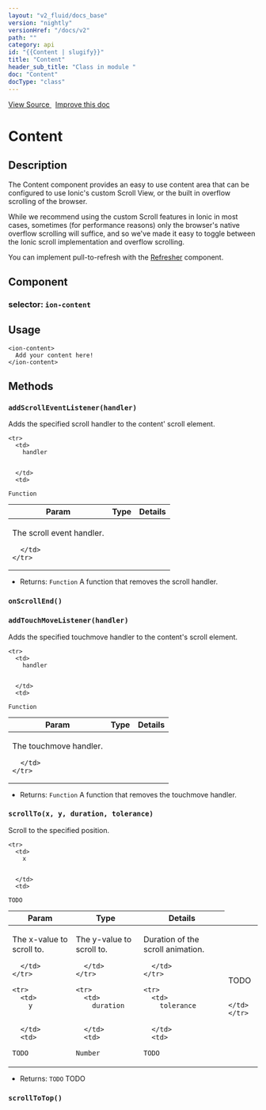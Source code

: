 ```yaml
---
layout: "v2_fluid/docs_base"
version: "nightly"
versionHref: "/docs/v2"
path: ""
category: api
id: "{{Content | slugify}}"
title: "Content"
header_sub_title: "Class in module "
doc: "Content"
docType: "class"
---
```





<div class="improve-docs">
  <a href='http://github.com/driftyco/ionic2/tree/master/ionic/components/content/content.ts#L8'>
    View Source
  </a>
  &nbsp;
  <a href='http://github.com/driftyco/ionic2/edit/master/ionic/components/content/content.ts#L8'>
    Improve this doc
  </a>

  <!-- TODO(drewrygh, perrygovier): render this block in the correct location, markup identical to component docs -->

</div>




<h1 class="api-title">


Content






</h1>






<h2>Description</h2>

<p>The Content component provides an easy to use content area that can be configured to use Ionic&#39;s custom Scroll View, or the built in overflow scrolling of the browser.</p>
<p>While we recommend using the custom Scroll features in Ionic in most cases, sometimes (for performance reasons) only the browser&#39;s native overflow scrolling will suffice, and so we&#39;ve made it easy to toggle between the Ionic scroll implementation and overflow scrolling.</p>
<p>You can implement pull-to-refresh with the <a href="../../scroll/Refresher">Refresher</a> component.</p>


<h2>Component</h2>
<h3>selector: <code>ion-content</code></h3>

<h2>Usage</h2>

<pre><code class="lang-html">&lt;ion-content&gt;
  Add your content here!
&lt;/ion-content&gt;
</code></pre>







<h2>Methods</h2>

<div id="addScrollEventListener"></div>

<h3>
<code>addScrollEventListener(handler)</code>

</h3>

Adds the specified scroll handler to the content' scroll element.



<table class="table" style="margin:0;">
  <thead>
    <tr>
      <th>Param</th>
      <th>Type</th>
      <th>Details</th>
    </tr>
  </thead>
  <tbody>
    
    <tr>
      <td>
        handler
        
        
      </td>
      <td>
        
  <code>Function</code>
      </td>
      <td>
        <p>The scroll event handler.</p>

        
      </td>
    </tr>
    
  </tbody>
</table>






* Returns: 
  <code>Function</code> A function that removes the scroll handler.




<div id="onScrollEnd"></div>

<h3>
<code>onScrollEnd()</code>

</h3>












<div id="addTouchMoveListener"></div>

<h3>
<code>addTouchMoveListener(handler)</code>

</h3>

Adds the specified touchmove handler to the content's scroll element.



<table class="table" style="margin:0;">
  <thead>
    <tr>
      <th>Param</th>
      <th>Type</th>
      <th>Details</th>
    </tr>
  </thead>
  <tbody>
    
    <tr>
      <td>
        handler
        
        
      </td>
      <td>
        
  <code>Function</code>
      </td>
      <td>
        <p>The touchmove handler.</p>

        
      </td>
    </tr>
    
  </tbody>
</table>






* Returns: 
  <code>Function</code> A function that removes the touchmove handler.




<div id="scrollTo"></div>

<h3>
<code>scrollTo(x, y, duration, tolerance)</code>

</h3>

Scroll to the specified position.



<table class="table" style="margin:0;">
  <thead>
    <tr>
      <th>Param</th>
      <th>Type</th>
      <th>Details</th>
    </tr>
  </thead>
  <tbody>
    
    <tr>
      <td>
        x
        
        
      </td>
      <td>
        
  <code>TODO</code>
      </td>
      <td>
        <p>The x-value to scroll to.</p>

        
      </td>
    </tr>
    
    <tr>
      <td>
        y
        
        
      </td>
      <td>
        
  <code>TODO</code>
      </td>
      <td>
        <p>The y-value to scroll to.</p>

        
      </td>
    </tr>
    
    <tr>
      <td>
        duration
        
        
      </td>
      <td>
        
  <code>Number</code>
      </td>
      <td>
        <p>Duration of the scroll animation.</p>

        
      </td>
    </tr>
    
    <tr>
      <td>
        tolerance
        
        
      </td>
      <td>
        
  <code>TODO</code>
      </td>
      <td>
        <p>TODO</p>

        
      </td>
    </tr>
    
  </tbody>
</table>






* Returns: 
  <code>TODO</code> TODO




<div id="scrollToTop"></div>

<h3>
<code>scrollToTop()</code>

</h3>










<!-- end content block -->


<!-- end body block -->


